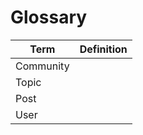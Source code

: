 # Glossary

| Term      | Definition |
|-----------|------------|
| Community |            |
| Topic     |            |
| Post      |            |
| User      |            |
